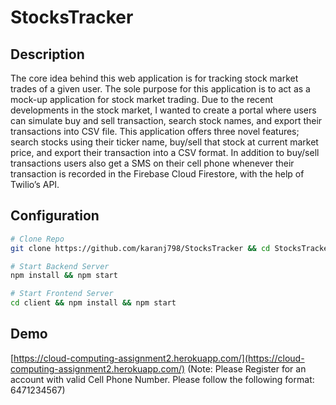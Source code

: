 # StocksTracker

## Description
The core idea behind this web application is for tracking stock market trades of a given user. The sole purpose for this application is to act as a mock-up application for stock market trading. Due to the recent developments in the stock market, I wanted to create a portal where users can simulate buy and sell transaction, search stock names, and export their transactions into CSV file. This application offers three novel features; search stocks using their ticker name, buy/sell that stock at current market price, and export their transaction into a CSV format. In addition to buy/sell transactions users also get a SMS on their cell phone whenever their transaction is recorded in the Firebase Cloud Firestore, with the help of Twilio’s API.

## Configuration
```bash
# Clone Repo
git clone https://github.com/karanj798/StocksTracker && cd StocksTracker

# Start Backend Server
npm install && npm start

# Start Frontend Server
cd client && npm install && npm start
```

## Demo
[https://cloud-computing-assignment2.herokuapp.com/](https://cloud-computing-assignment2.herokuapp.com/) (Note: Please Register for an account with valid Cell Phone Number. Please follow the following format: 6471234567)
